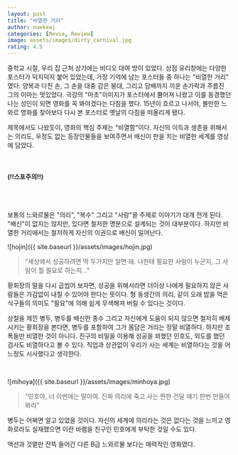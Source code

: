 ```yaml
---
layout: post
title: "비열한 거리"
author: nuekeaj
categories: [Movie, Review]
image: assets/images/dirty_carnival.jpg
rating: 4.5
---
```


중학교 시절, 우리 집 근처 상가에는 비디오 대여 방이 있었다. 상점 유리창에는 다양한 포스터가 덕지덕지 붙어 있었는데, 가장 기억에 남는 포스터들 중 하나는 "비열한 거리" 였다. 양복과 다친 손, 그 손을 대충 감은 붕대, 그리고 담배까지 끼운 손가락과 주름진 그의 이마는 멋있었다. 극강의 "마초"이미지가 포스터에서 뿜어져 나왔고 이를 동경했던 나는 성인이 되면 영화를 꼭 봐야겠다는 다짐을 했다. 15년이 흐르고 나서야, 볼만한 느와르 영화를 찾아보다 다시 본 포스터로 옛날의 다짐을 떠올리게 됐다. 

제목에서도 나왔듯이, 영화의 핵심 주제는 "비열함"이다. 자신의 이득과 생존을 위해서는 의리도, 우정도 없는 등장인물들을 보여주면서 배신이 판을 치는 비열한 세계를 영상에 담았다. 

<br>

#### (!!스포주의!!)

<br>

<br>

보통의 느와르물은 "의리", "복수" 그리고 "사랑"을 주제로 이야기가 대개 전개 된다. "배신"이 없지는 않지만, 있다면 철저한 명분으로 설계되는 것이 대부분이다. 하지만 비열한 거리에서는 철저하게 자신의 이권으로 배신이 일어난다.

![hojin]({{ site.baseurl }}/assets/images/hojin.jpg)

> "세상에서 성공하려면 딱 두가지만 알면 돼. 나한테 필요한 사람이 누군지, 그 사람이 뭘 필요로 하는지..."

황회장의 말을 다시 곱씹어 보자면, 성공을 위해서라면 더이상 나에게 필요하지 않은 사람들은 가감없이 내칠 수 있어야 한다는 뜻이다. 형 동생간의 의리, 같이 오래 밥을 먹은 식구들의 의미도 "필요"에 의해 쉽게 무색해져 버릴 수 있다는 것이다.

상철을 제낀 병두, 병두를 배신한 종수 그리고 자신에게 도움이 되지 않으면 철저히 배제시키는 황회장을 본다면, 병두를 포함하여 그가 몸담은 거리는 정말 비열하다. 하지만 조폭들만 비열한 것이 아니다. 친구의 비밀을 이용해 성공을 꾀했던 민호도, 외도를 했던 검사도 비열하다고 볼 수 있다. 직업과 상관없이 우리가 사는 세계는 비열하다는 것을 어느정도 시사했다고 생각한다. 

<br>

![mihoya]({{ site.baseurl }}/assets/images/minhoya.jpg)

> "민호야, 너 이번에는 말이여. 진짜 의리에 죽고 사는 찐한 건달 얘기 한번 만들어봐라"

병두는 어쩌면 알고 있었을 것이다. 자신의 세계에 의리라는 것은 없다는 것을 느끼고 영화로라도 실재했으면 이란 바램을 친구인 민호에게 부탁한 것일 수도 있다. 

액션과 것멑만 잔뜩 들어간 다른 B급 느와르물 보다는 매력적인 영화였다.



